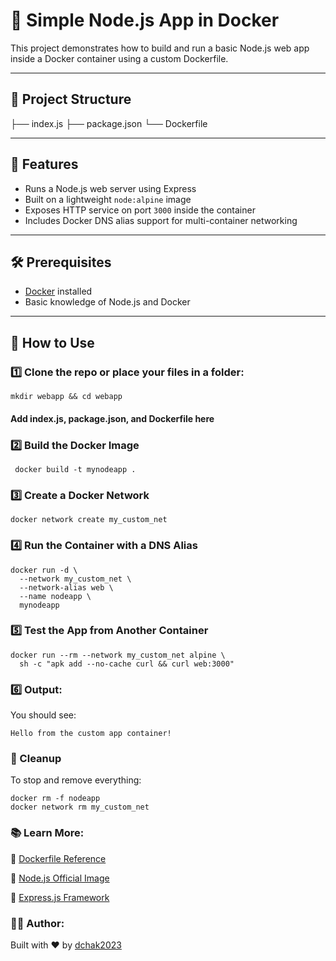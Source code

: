 # 🐳 Simple Node.js App in Docker

This project demonstrates how to build and run a basic Node.js web app inside a Docker container using a custom Dockerfile.

---

## 📁 Project Structure

├── index.js
├── package.json
└── Dockerfile

---

## 🚀 Features

- Runs a Node.js web server using Express
- Built on a lightweight `node:alpine` image
- Exposes HTTP service on port `3000` inside the container
- Includes Docker DNS alias support for multi-container networking

---

## 🛠️ Prerequisites

- [Docker](https://www.docker.com/) installed
- Basic knowledge of Node.js and Docker

---

## 🧪 How to Use

### 1️⃣ Clone the repo or place your files in a folder:
```
mkdir webapp && cd webapp
```
#### Add index.js, package.json, and Dockerfile here

### 2️⃣  Build the Docker Image
```
 docker build -t mynodeapp .
```
### 3️⃣ Create a Docker Network
```
docker network create my_custom_net
```
### 4️⃣ Run the Container with a DNS Alias
```
docker run -d \
  --network my_custom_net \
  --network-alias web \
  --name nodeapp \
  mynodeapp
```
### 5️⃣ Test the App from Another Container
```
docker run --rm --network my_custom_net alpine \
  sh -c "apk add --no-cache curl && curl web:3000"
```

### 6️⃣ Output:
You should see:
```
Hello from the custom app container!
```
### 🧼 Cleanup
To stop and remove everything:
```
docker rm -f nodeapp
docker network rm my_custom_net
```

### 📚 Learn More:
📝 [Dockerfile Reference](https://docs.docker.com/engine/reference/builder/)

🐳 [Node.js Official Image](https://hub.docker.com/_/node/)

🚀 [Express.js Framework](https://expressjs.com/)

### 🧑‍💻 Author:

Built with ❤️ by [dchak2023](https://github.com/dchak2023)